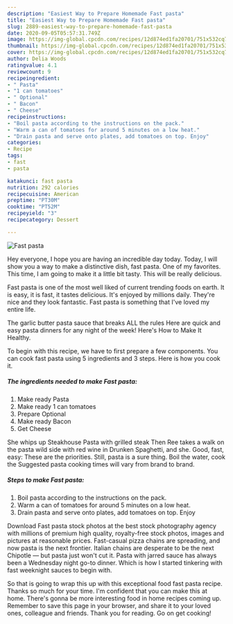 ```yaml
---
description: "Easiest Way to Prepare Homemade Fast pasta"
title: "Easiest Way to Prepare Homemade Fast pasta"
slug: 2889-easiest-way-to-prepare-homemade-fast-pasta
date: 2020-09-05T05:57:31.749Z
image: https://img-global.cpcdn.com/recipes/12d874ed1fa20701/751x532cq70/fast-pasta-recipe-main-photo.jpg
thumbnail: https://img-global.cpcdn.com/recipes/12d874ed1fa20701/751x532cq70/fast-pasta-recipe-main-photo.jpg
cover: https://img-global.cpcdn.com/recipes/12d874ed1fa20701/751x532cq70/fast-pasta-recipe-main-photo.jpg
author: Delia Woods
ratingvalue: 4.1
reviewcount: 9
recipeingredient:
- " Pasta"
- "1 can tomatoes"
- " Optional"
- " Bacon"
- " Cheese"
recipeinstructions:
- "Boil pasta according to the instructions on the pack."
- "Warm a can of tomatoes for around 5 minutes on a low heat."
- "Drain pasta and serve onto plates, add tomatoes on top. Enjoy"
categories:
- Recipe
tags:
- fast
- pasta

katakunci: fast pasta 
nutrition: 292 calories
recipecuisine: American
preptime: "PT30M"
cooktime: "PT52M"
recipeyield: "3"
recipecategory: Dessert

---
```



![Fast pasta](https://img-global.cpcdn.com/recipes/12d874ed1fa20701/751x532cq70/fast-pasta-recipe-main-photo.jpg)

Hey everyone, I hope you are having an incredible day today. Today, I will show you a way to make a distinctive dish, fast pasta. One of my favorites. This time, I am going to make it a little bit tasty. This will be really delicious.

Fast pasta is one of the most well liked of current trending foods on earth. It is easy, it is fast, it tastes delicious. It's enjoyed by millions daily. They're nice and they look fantastic. Fast pasta is something that I've loved my entire life.

The garlic butter pasta sauce that breaks ALL the rules Here are quick and easy pasta dinners for any night of the week! Here&#39;s How to Make It Healthy.


To begin with this recipe, we have to first prepare a few components. You can cook fast pasta using 5 ingredients and 3 steps. Here is how you cook it.

<!--inarticleads1-->

##### The ingredients needed to make Fast pasta:

1. Make ready  Pasta
1. Make ready 1 can tomatoes
1. Prepare  Optional
1. Make ready  Bacon
1. Get  Cheese


She whips up Steakhouse Pasta with grilled steak Then Ree takes a walk on the pasta wild side with red wine in Drunken Spaghetti, and she. Good, fast, easy: These are the priorities. Still, pasta is a sure thing. Boil the water, cook the Suggested pasta cooking times will vary from brand to brand. 

<!--inarticleads2-->

##### Steps to make Fast pasta:

1. Boil pasta according to the instructions on the pack.
1. Warm a can of tomatoes for around 5 minutes on a low heat.
1. Drain pasta and serve onto plates, add tomatoes on top. Enjoy


Download Fast pasta stock photos at the best stock photography agency with millions of premium high quality, royalty-free stock photos, images and pictures at reasonable prices. Fast-casual pizza chains are spreading, and now pasta is the next frontier. Italian chains are desperate to be the next Chipotle — but pasta just won&#39;t cut it. Pasta with jarred sauce has always been a Wednesday night go-to dinner. Which is how I started tinkering with fast weeknight sauces to begin with. 

So that is going to wrap this up with this exceptional food fast pasta recipe. Thanks so much for your time. I'm confident that you can make this at home. There's gonna be more interesting food in home recipes coming up. Remember to save this page in your browser, and share it to your loved ones, colleague and friends. Thank you for reading. Go on get cooking!
